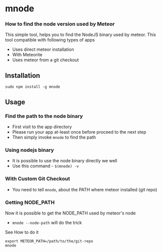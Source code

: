 # mnode

### How to find the node version used by Meteor

This simple tool, helps you to find the NodeJS binary used by meteor. This tool compatible with following types of apps

* Uses direct meteor installation
* With Meteorite
* Uses meteor from a git checkout

## Installation

    sudo npm install -g mnode

## Usage

### Find the path to the node binary

* First visit to the app directory
* Please run your app at-least once before proceed to the next step
* Then simply invoke `mnode` to find the path

### Using nodejs binary

* It is possible to use the node binary directly we well
* Use this command - `$(mnode) -v`

### With Custom Git Checkout

* You need to tell `mnode`, about the PATH where meteor installed (git repo)

### Getting NODE_PATH

Now it is possible to get the NODE_PATH used by meteor's node

* `mnode --node-path` will do the trick 

See How to do it

    export METEOR_PATH=/path/to/the/git-repo
    mnode

